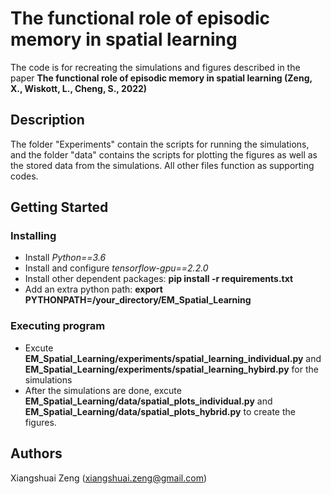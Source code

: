 # The functional role of episodic memory in spatial learning

The code is for recreating the simulations and figures described in the paper **The functional role of episodic memory in spatial learning (Zeng, X., Wiskott, L., Cheng, S., 2022)**

## Description

The folder "Experiments" contain the scripts for running the simulations, and the folder "data" contains the scripts for plotting the figures as well as the stored data from the simulations. All other files function as supporting codes.

## Getting Started

### Installing

* Install *Python==3.6*
* Install and configure *tensorflow-gpu==2.2.0*
* Install other dependent packages: **pip install -r requirements.txt**
* Add an extra python path: **export PYTHONPATH=/your_directory/EM_Spatial_Learning**

### Executing program

* Excute **EM_Spatial_Learning/experiments/spatial_learning_individual.py** and **EM_Spatial_Learning/experiments/spatial_learning_hybird.py** for the simulations
* After the simulations are done, excute **EM_Spatial_Learning/data/spatial_plots_individual.py** and **EM_Spatial_Learning/data/spatial_plots_hybrid.py** to create the figures.


## Authors

Xiangshuai Zeng (xiangshuai.zeng@gmail.com)


